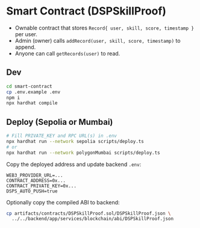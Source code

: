 # Smart Contract (DSPSkillProof)

- Ownable contract that stores `Record{ user, skill, score, timestamp }` per user.
- Admin (owner) calls `addRecord(user, skill, score, timestamp)` to append.
- Anyone can call `getRecords(user)` to read.

## Dev
```bash
cd smart-contract
cp .env.example .env
npm i
npx hardhat compile
```

## Deploy (Sepolia or Mumbai)
```bash
# Fill PRIVATE_KEY and RPC URL(s) in .env
npx hardhat run --network sepolia scripts/deploy.ts
# or
npx hardhat run --network polygonMumbai scripts/deploy.ts
```
Copy the deployed address and update backend `.env`:
```
WEB3_PROVIDER_URL=...
CONTRACT_ADDRESS=0x...
CONTRACT_PRIVATE_KEY=0x...
DSPS_AUTO_PUSH=true
```

Optionally copy the compiled ABI to backend:
```bash
cp artifacts/contracts/DSPSkillProof.sol/DSPSkillProof.json \
  ../../backend/app/services/blockchain/abi/DSPSkillProof.json
```